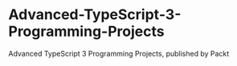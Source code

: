 # Advanced-TypeScript-3-Programming-Projects
Advanced TypeScript 3 Programming Projects, published by Packt
